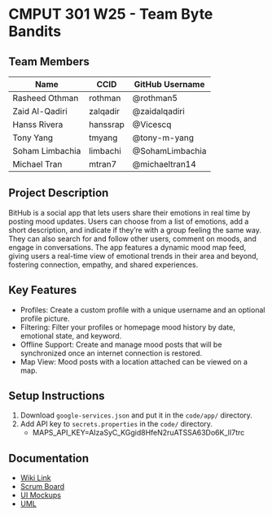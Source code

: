 # CMPUT 301 W25 - Team Byte Bandits

## Team Members

| Name            | CCID     | GitHub Username |
| --------------- | -------- | --------------- |
| Rasheed Othman  | rothman  | @rothman5       |
| Zaid Al-Qadiri  | zalqadir | @zaidalqadiri   |
| Hanss Rivera    | hanssrap | @Vicescq        |
| Tony Yang       | tmyang   | @tony-m-yang    |
| Soham Limbachia | limbachi | @SohamLimbachia |
| Michael Tran    | mtran7   | @michaeltran14  |

## Project Description

BitHub is a social app that lets users share their emotions in real time by posting mood updates.
Users can choose from a list of emotions, add a short description, and indicate if they’re with a group feeling the same way.
They can also search for and follow other users, comment on moods, and engage in conversations.
The app features a dynamic mood map feed, giving users a real-time view of emotional trends in their area and beyond, fostering connection, empathy, and shared experiences.

## Key Features

- Profiles: Create a custom profile with a unique username and an optional profile picture.
- Filtering: Filter your profiles or homepage mood history by date, emotional state, and keyword.
- Offline Support: Create and manage mood posts that will be synchronized once an internet connection is restored.
- Map View: Mood posts with a location attached can be viewed on a map.

## Setup Instructions

1. Download `google-services.json` and put it in the `code/app/` directory.
2. Add API key to `secrets.properties` in the `code/` directory.
    - MAPS_API_KEY=AIzaSyC_KGgid8HfeN2ruATSSA63Do6K_lI7trc

## Documentation

- [Wiki Link](https://github.com/cmput301-w25/project-bytebandits/wiki)
- [Scrum Board](https://github.com/orgs/cmput301-w25/projects/21)
- [UI Mockups](https://github.com/cmput301-w25/project-bytebandits/wiki/Deliverables-Part-%232#ui-mock-ups)
- [UML](https://github.com/cmput301-w25/project-bytebandits/wiki/Deliverables-Part-%233#uml-diagram)
